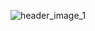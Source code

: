![header_image_1](https://user-images.githubusercontent.com/4590693/46710024-708c2100-cc03-11e8-8764-8cb66e713daf.png)
